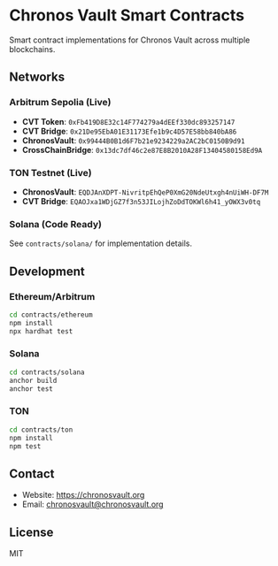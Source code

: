 # Chronos Vault Smart Contracts

Smart contract implementations for Chronos Vault across multiple blockchains.

## Networks

### Arbitrum Sepolia (Live)
- **CVT Token**: `0xFb419D8E32c14F774279a4dEEf330dc893257147`
- **CVT Bridge**: `0x21De95EbA01E31173Efe1b9c4D57E58bb840bA86`
- **ChronosVault**: `0x99444B0B1d6F7b21e9234229a2AC2bC0150B9d91`
- **CrossChainBridge**: `0x13dc7df46c2e87E8B2010A28F13404580158Ed9A`

### TON Testnet (Live)
- **ChronosVault**: `EQDJAnXDPT-NivritpEhQeP0XmG20NdeUtxgh4nUiWH-DF7M`
- **CVT Bridge**: `EQAOJxa1WDjGZ7f3n53JILojhZoDdTOKWl6h41_yOWX3v0tq`

### Solana (Code Ready)
See `contracts/solana/` for implementation details.

## Development

### Ethereum/Arbitrum
```bash
cd contracts/ethereum
npm install
npx hardhat test
```

### Solana
```bash
cd contracts/solana
anchor build
anchor test
```

### TON
```bash
cd contracts/ton
npm install
npm test
```

## Contact

- Website: https://chronosvault.org
- Email: chronosvault@chronosvault.org

## License

MIT

